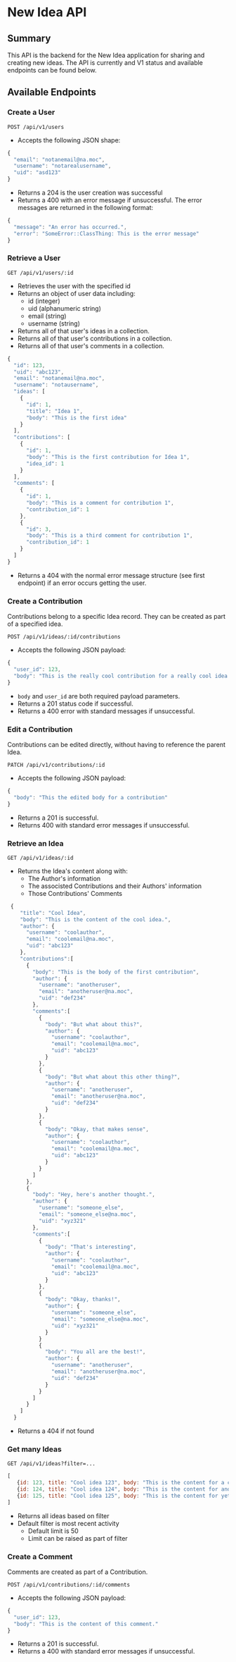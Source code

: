 # New Idea API

## Summary

This API is the backend for the New Idea application for sharing and creating new ideas. The API is currently and V1 status and available endpoints can be found below.

## Available Endpoints

### Create a User

`POST /api/v1/users`

- Accepts the following JSON shape:

```javascript
{
  "email": "notanemail@na.moc",
  "username": "notarealusername",
  "uid": "asd123"
}
```

- Returns a 204 is the user creation was successful
- Returns a 400 with an error message if unsuccessful. The error messages are returned in the following format:

```javascript
{
  "message": "An error has occurred.",
  "error": "SomeError::ClassThing: This is the error message"
}
```

### Retrieve a User

`GET /api/v1/users/:id`

- Retrieves the user with the specified id
- Returns an object of user data including:
  - id (integer)
  - uid (alphanumeric string)
  - email (string)
  - username (string)
- Returns all of that user's ideas in a collection.
- Returns all of that user's contributions in a collection.
- Returns all of that user's comments in a collection.

```javascript
{
  "id": 123,
  "uid": "abc123",
  "email": "notanemail@na.moc",
  "username": "notausername",
  "ideas": [
    {
      "id": 1,
      "title": "Idea 1",
      "body": "This is the first idea"
    }
  ],
  "contributions": [
    {
      "id": 1,
      "body": "This is the first contribution for Idea 1",
      "idea_id": 1
    }
  ],
  "comments": [
    {
      "id": 1,
      "body": "This is a comment for contribution 1",
      "contribution_id": 1
    },
    {
      "id": 3,
      "body": "This is a third comment for contribution 1",
      "contribution_id": 1
    }
  ]
}
```

- Returns a 404 with the normal error message structure (see first endpoint) if an error occurs getting the user.

### Create a Contribution

Contributions belong to a specific Idea record. They can be created as part of a specified idea.

`POST /api/v1/ideas/:id/contributions`

- Accepts the following JSON payload:

```javascript
{
  "user_id": 123,
  "body": "This is the really cool contribution for a really cool idea."
}
```

- `body` and `user_id` are both required payload parameters.
- Returns a 201 status code if successful.
- Returns a 400 error with standard messages if unsuccessful.


### Edit a Contribution

Contributions can be edited directly, without having to reference the parent Idea.

`PATCH /api/v1/contributions/:id`

- Accepts the following JSON payload:

```javascript
{
  "body": "This the edited body for a contribution"
}
```

- Returns a 201 is successful.
- Returns 400 with standard error messages if unsuccessful.


### Retrieve an Idea

`GET /api/v1/ideas/:id`

- Returns the Idea's content along with:
  - The Author's information
  - The associsted Contributions and their Authors' information
  - Those Contributions' Comments

```javascript
 {
    "title": "Cool Idea",
    "body": "This is the content of the cool idea.",
    "author": {
      "username": "coolauthor",
      "email": "coolemail@na.moc",  
      "uid": "abc123"
    },
    "contributions":[
      {
        "body": "This is the body of the first contribution", 
        "author": { 
          "username": "anotheruser",
          "email": "anotheruser@na.moc",  
          "uid": "def234"
        },
        "comments":[
          {
            "body": "But what about this?",
            "author": {
              "username": "coolauthor",
              "email": "coolemail@na.moc",
              "uid": "abc123"
            }
          },
          {
            "body": "But what about this other thing?",
            "author": {
              "username": "anotheruser",
              "email": "anotheruser@na.moc",
              "uid": "def234"
            }
          },
          {
            "body": "Okay, that makes sense",
            "author": {
              "username": "coolauthor",
              "email": "coolemail@na.moc",
              "uid": "abc123"
            }
          }
        ]
      },
      {
        "body": "Hey, here's another thought.", 
        "author": {
          "username": "someone_else",
          "email": "someone_else@na.moc",  
          "uid": "xyz321"
        },
        "comments":[
          {
            "body": "That's interesting",
            "author": {
              "username": "coolauthor",
              "email": "coolemail@na.moc",
              "uid": "abc123"
            }
          },
          {
            "body": "Okay, thanks!",
            "author": {
              "username": "someone_else",
              "email": "someone_else@na.moc",
              "uid": "xyz321"
            }
          }
          {
            "body": "You all are the best!",
            "author": {
              "username": "anotheruser",
              "email": "anotheruser@na.moc",
              "uid": "def234"
            }
          }
        ]
      }
    ]
  }
```

- Returns a 404 if not found

### Get many Ideas

`GET /api/v1/ideas?filter=...`

```javascript
[
   {id: 123, title: "Cool idea 123", body: "This is the content for a cool idea" },
   {id: 124, title: "Cool idea 124", body: "This is the content for another cool idea!" },
   {id: 125, title: "Cool idea 125", body: "This is the content for yet another cool idea!!" }
]
```

- Returns all ideas based on filter
- Default filter is most recent activity
  - Default limit is 50
  - Limit can be raised as part of filter


### Create a Comment

Comments are created as part of a Contribution.

`POST /api/v1/contributions/:id/comments`

- Accepts the following JSON payload:

```javascript
{
  "user_id": 123,
  "body": "This is the content of this comment."
}
```


- Returns a 201 is successful.
- Returns a 400 with standard error messages if unsuccessful.
